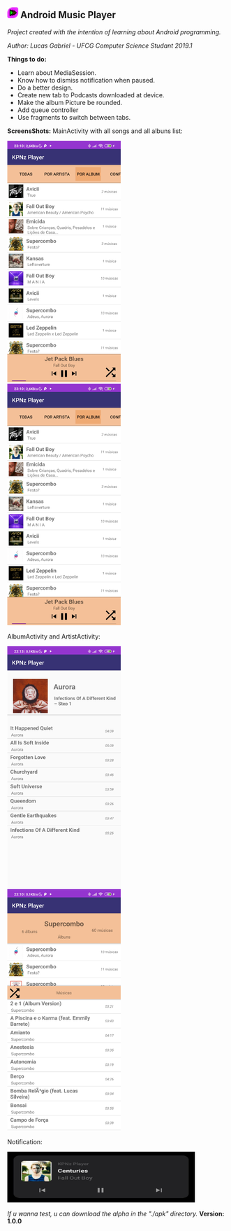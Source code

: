## <img src="./edits/icon.png" width="25" height="25"> **Android Music Player**
*Project created with the intention of learning about Android programming.*

*Author: Lucas Gabriel - UFCG Computer Science Studant 2019.1*

**Things to do:**
 - Learn about MediaSession.
 - Know how to dismiss notification when paused.
 - Do a better design.
 - Create new tab to Podcasts downloaded at device.
 - Make the album Picture be rounded.
 - Add queue controller
 - Use fragments to switch between tabs.

**ScreensShots:**
MainActivity with all songs and all albuns list:

<img src="./pics/pic_inicio.jpg" width="260" height="552"> <img src="./pics/pic_listAlbum.jpg" width="260" height="552">

AlbumActivity and ArtistActivity:

<img src="./pics/pic_album.jpg" width="260" height="552"> <img src="./pics/pic_artista.jpg" width="260" height="552">

Notification:

<img src="./pics/pic_notification.png" width="430" height="116">

*If u wanna test, u can download the alpha in the "./apk" directory.*
**Version: 1.0.0**
